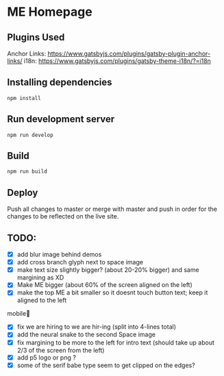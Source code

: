 # ME Homepage

## Plugins Used

Anchor Links: <https://www.gatsbyjs.com/plugins/gatsby-plugin-anchor-links/>
i18n: <https://www.gatsbyjs.com/plugins/gatsby-theme-i18n/?=i18n>

## Installing dependencies

`npm install`

## Run development server

`npm run develop`

## Build

`npm run build`

## Deploy

Push all changes to master or merge with master and push in order for the changes to be reflected on the live site.

## TODO:

- [X]  add blur image behind demos
- [X]  add cross branch glyph next to space image
- [X]  make text size slightly bigger? (about 20-20% bigger) and same margining as XD
- [X]  Make ME bigger (about 60% of the screen aligned on the left)
- [X]  make the top ME a bit smaller so it doesnt touch button text; keep it aligned to the left

mobile📱

- [X]  fix we are hiring to we are hir-ing (split into 4-lines total)
- [X]  add the neural snake to the second Space image
- [X]  fix margining to be more to the left for intro text (should take up about 2/3 of the screen from the left)
- [X] add p5 logo or png ?
- [X] some of the serif babe type seem to get clipped on the edges?
